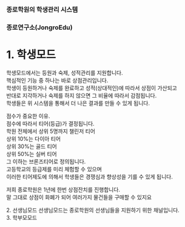 <div class="header">
 <h3>종로학원의 학생관리 시스템</h3> 
 <h3>종로연구소(JongroEdu)</h3>
</div>

<div class="student">
 <h1>1. 학생모드</h1>
 <p> 
 학생모드에서는 등원과 숙제, 성적관리를 지원합니다.<br/>
 핵심적인 기능 중 하나는 바로 상점관리입니다.<br/>
 학생이 등원하거나 숙제를 완료하고 성적(상대적인)에 따라서 상점이 가산되고<br/>
 반대로 지각하거나 숙제를 하지 않으면 그 비율에 따라서 감점됩니다.<br/>
 학생들은 위 시스템을 통해서 더 나은 결과를 만들 수 있게 됩니다.<br/>

  점수가 중요한 이유.<br/>
 점수에 따라서 티어(등급)가 결정됩니다.<br/>
 학원 전체에서 상위 5명까지 챌린저 티어<br/>
 상위 10%는 다이아 티어<br/>
 상위 30%는 골드 티어<br/>
 상위 50%는 실버 티어<br/>
 그 이하는 브론즈티어로 정의됩니다.<br/>
 고등학교의 등급제를 미리 체험할 수 있으며<br/>
 이러한 티어제도에 의해서 학생들은 경쟁심과 향상성을 기를 수 있게 됩니다.<br/>

  저희 종로학원은 1년에 한번 상점잔치를 진행합니다.<br/>
 말 그대로 상점이 화폐가 되어 여러가지 물건들을 구매할 수 있지요</p>
</div>

<div class="teacher">
 2. 선생님모드
 선생님모드는 종로학원의 선생님들을 지원하기 위한 채널입니다.
</div>
<div class="parents">
 3. 학부모모드
</div>
